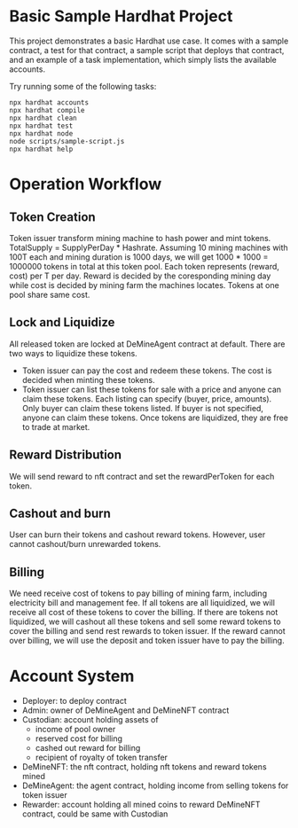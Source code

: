 # Basic Sample Hardhat Project

This project demonstrates a basic Hardhat use case. It comes with a sample contract, a test for that contract, a sample script that deploys that contract, and an example of a task implementation, which simply lists the available accounts.

Try running some of the following tasks:

```shell
npx hardhat accounts
npx hardhat compile
npx hardhat clean
npx hardhat test
npx hardhat node
node scripts/sample-script.js
npx hardhat help
```

# Operation Workflow

## Token Creation
Token issuer transform mining machine to hash power and mint tokens. TotalSupply = SupplyPerDay * Hashrate. Assuming 10 mining machines with 100T each and mining duration is 1000 days, we will get 1000 * 1000 = 1000000 tokens in total at this token pool. Each token represents (reward, cost) per T per day. Reward is decided by the coresponding mining day while cost is decided by mining farm the machines locates. Tokens at one pool share same cost.

## Lock and Liquidize
All released token are locked at DeMineAgent contract at default. There are two ways to liquidize these tokens.
- Token issuer can pay the cost and redeem these tokens. The cost is decided when minting these tokens.
- Token issuer can list these tokens for sale with a price and anyone can claim these tokens. Each listing can specify (buyer, price, amounts). Only buyer can claim these tokens listed. If buyer is not specified, anyone can claim these tokens.
Once tokens are liquidized, they are free to trade at market.

## Reward Distribution
We will send reward to nft contract and set the rewardPerToken for each token.

## Cashout and burn
User can burn their tokens and cashout reward tokens. However, user cannot cashout/burn unrewarded tokens.

## Billing
We need receive cost of tokens to pay billing of mining farm, including electricity bill and management fee. If all tokens are all liquidized, we will receive all cost of these tokens to cover the billing. If there are tokens not liquidized, we will cashout all these tokens and sell some reward tokens to cover the billing and send rest rewards to token issuer. If the reward cannot over billing, we will use the deposit and token issuer have to pay the billing.

# Account System

- Deployer: to deploy contract
- Admin: owner of DeMineAgent and DeMineNFT contract
- Custodian: account holding assets of
    - income of pool owner
    - reserved cost for billing
    - cashed out reward for billing
    - recipient of royalty of token transfer
- DeMineNFT: the nft contract, holding nft tokens and reward tokens mined
- DeMineAgent: the agent contract, holding income from selling tokens for token issuer
- Rewarder: account holding all mined coins to reward DeMineNFT contract, could be same with Custodian
